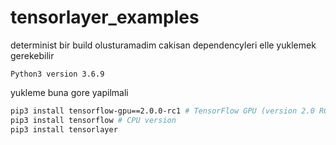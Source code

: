 # tensorlayer_examples 

determinist bir build olusturamadim cakisan dependencyleri elle yuklemek gerekebilir  

`Python3 version 3.6.9`  

yukleme buna gore yapilmali [](https://github.com/tensorlayer/tensorlayer)  

```bash
pip3 install tensorflow-gpu==2.0.0-rc1 # TensorFlow GPU (version 2.0 RC1)
pip3 install tensorflow # CPU version
pip3 install tensorlayer
```
